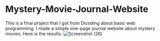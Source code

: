 # Mystery-Movie-Journal-Website
This is a final project that I got from Dicoding about basic web programming. I made a simple one-page journal website about mystery movies.
Here is the results:
![Screenshot (26)](https://github.com/user-attachments/assets/99f507f4-344a-47a3-bc87-f4d92c9b3dab)
